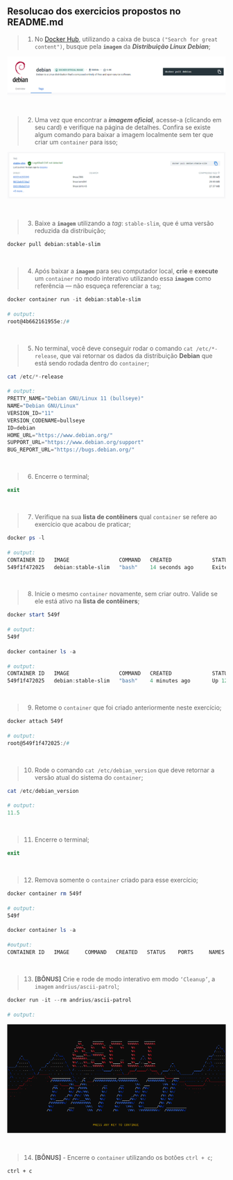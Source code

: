## Resolucao dos exercicios propostos no README.md

> 1. No [Docker Hub](https://hub.docker.com/search?q=&type=image), utilizando a caixa de busca `("Search for great content")`, busque pela **`imagem`** da **_Distribuição Linux Debian_**;

![step-1](images/step-1.png)

<br>

> 2. Uma vez que encontrar a **_imagem oficial_**, acesse-a (clicando em seu card) e verifique na página de detalhes. Confira se existe algum comando para baixar a imagem localmente sem ter que criar um `container` para isso;

![steps-2-and-3](images/steps-2-and-3.png)

<br>

> 3. Baixe a **`imagem`** utilizando a _tag_: `stable-slim`, que é uma versão reduzida da distribuição; 

```powershell
docker pull debian:stable-slim
```

<br>

> 4. Após baixar a **`imagem`** para seu computador local, **crie** e **execute** um `container` no modo interativo utilizando essa **`imagem`** como referência — não esqueça referenciar a `tag`;

```powershell
docker container run -it debian:stable-slim

# output:
root@4b662161955e:/# 
```

<br>

> 5. No terminal, você deve conseguir rodar o comando `cat /etc/*-release`, que vai retornar os dados da distribuição **Debian** que está sendo rodada dentro do `container`;

```powershell
cat /etc/*-release

# output:
PRETTY_NAME="Debian GNU/Linux 11 (bullseye)"
NAME="Debian GNU/Linux"
VERSION_ID="11"                                                                                                      VERSION="11 (bullseye)"
VERSION_CODENAME=bullseye
ID=debian
HOME_URL="https://www.debian.org/"
SUPPORT_URL="https://www.debian.org/support"
BUG_REPORT_URL="https://bugs.debian.org/"  
```

<br>

> 6. Encerre o terminal;

```powershell
exit
```

<br>

> 7. Verifique na sua **lista de contêiners** qual `container` se refere ao exercício que acabou de praticar;

```powershell
docker ps -l

# output:
CONTAINER ID   IMAGE                COMMAND   CREATED             STATUS                         PORTS     NAMES
549f1f472025   debian:stable-slim   "bash"    14 seconds ago      Exited (0) 2 seconds ago                 zen_hamilton  
```

<br>

> 8. Inicie o mesmo `container` novamente, sem criar outro. Valide se ele está ativo na **lista de contêiners**;

```powershell
docker start 549f

# output:
549f

docker container ls -a

# output:
CONTAINER ID   IMAGE                COMMAND   CREATED             STATUS                         PORTS     NAMES
549f1f472025   debian:stable-slim   "bash"    4 minutes ago       Up 12 seconds                            zen_hamilton  
```

<br>

> 9. Retome o `container` que foi criado anteriormente neste exercício;

```powershell
docker attach 549f

# output:
root@549f1f472025:/#
```

<br>

> 10. Rode o comando `cat /etc/debian_version` que deve retornar a versão atual do sistema do `container`;

```powershell
cat /etc/debian_version

# output:
11.5
```

<br>

> 11. Encerre o terminal;

```powershell
exit
```

<br>

> 12. Remova somente o `container` criado para esse exercício;

```powershell
docker container rm 549f

# output:
549f

docker container ls -a

#output:
CONTAINER ID   IMAGE     COMMAND   CREATED   STATUS    PORTS     NAMES
```

<br>

> 13. **[BÔNUS]** Crie e rode de modo interativo em modo `‘Cleanup’`, a `imagem` `andrius/ascii-patrol`;

```powershell
docker run -it --rm andrius/ascii-patrol

# output:
```
![step-13](images/step-13.png)

<br>

> 14. **[BÔNUS]** - Encerre o `container` utilizando os botões `ctrl + c`;

```
ctrl + c
```
